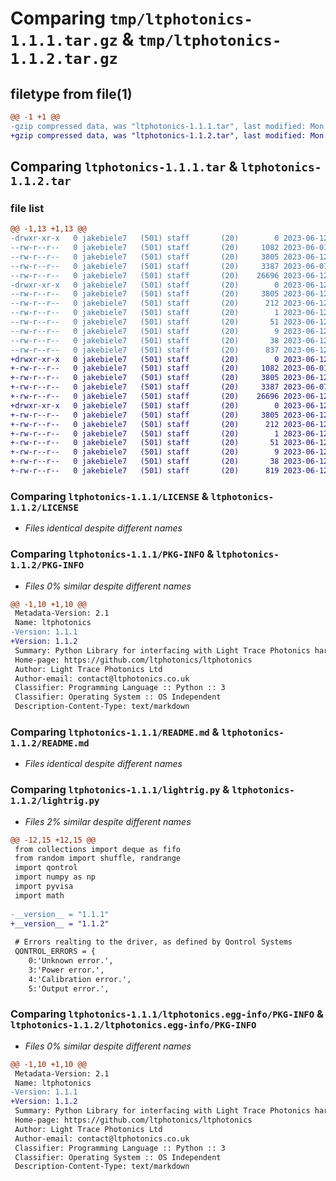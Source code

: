 # Comparing `tmp/ltphotonics-1.1.1.tar.gz` & `tmp/ltphotonics-1.1.2.tar.gz`

## filetype from file(1)

```diff
@@ -1 +1 @@
-gzip compressed data, was "ltphotonics-1.1.1.tar", last modified: Mon Jun 12 15:20:56 2023, max compression
+gzip compressed data, was "ltphotonics-1.1.2.tar", last modified: Mon Jun 12 15:48:45 2023, max compression
```

## Comparing `ltphotonics-1.1.1.tar` & `ltphotonics-1.1.2.tar`

### file list

```diff
@@ -1,13 +1,13 @@
-drwxr-xr-x   0 jakebiele7   (501) staff       (20)        0 2023-06-12 15:20:56.475764 ltphotonics-1.1.1/
--rw-r--r--   0 jakebiele7   (501) staff       (20)     1082 2023-06-01 09:27:52.000000 ltphotonics-1.1.1/LICENSE
--rw-r--r--   0 jakebiele7   (501) staff       (20)     3805 2023-06-12 15:20:56.474918 ltphotonics-1.1.1/PKG-INFO
--rw-r--r--   0 jakebiele7   (501) staff       (20)     3387 2023-06-07 16:50:39.000000 ltphotonics-1.1.1/README.md
--rw-r--r--   0 jakebiele7   (501) staff       (20)    26696 2023-06-12 14:53:43.000000 ltphotonics-1.1.1/lightrig.py
-drwxr-xr-x   0 jakebiele7   (501) staff       (20)        0 2023-06-12 15:20:56.474040 ltphotonics-1.1.1/ltphotonics.egg-info/
--rw-r--r--   0 jakebiele7   (501) staff       (20)     3805 2023-06-12 15:20:56.000000 ltphotonics-1.1.1/ltphotonics.egg-info/PKG-INFO
--rw-r--r--   0 jakebiele7   (501) staff       (20)      212 2023-06-12 15:20:56.000000 ltphotonics-1.1.1/ltphotonics.egg-info/SOURCES.txt
--rw-r--r--   0 jakebiele7   (501) staff       (20)        1 2023-06-12 15:20:56.000000 ltphotonics-1.1.1/ltphotonics.egg-info/dependency_links.txt
--rw-r--r--   0 jakebiele7   (501) staff       (20)       51 2023-06-12 15:20:56.000000 ltphotonics-1.1.1/ltphotonics.egg-info/requires.txt
--rw-r--r--   0 jakebiele7   (501) staff       (20)        9 2023-06-12 15:20:56.000000 ltphotonics-1.1.1/ltphotonics.egg-info/top_level.txt
--rw-r--r--   0 jakebiele7   (501) staff       (20)       38 2023-06-12 15:20:56.475962 ltphotonics-1.1.1/setup.cfg
--rw-r--r--   0 jakebiele7   (501) staff       (20)      837 2023-06-12 15:20:33.000000 ltphotonics-1.1.1/setup.py
+drwxr-xr-x   0 jakebiele7   (501) staff       (20)        0 2023-06-12 15:48:45.019837 ltphotonics-1.1.2/
+-rw-r--r--   0 jakebiele7   (501) staff       (20)     1082 2023-06-01 09:27:52.000000 ltphotonics-1.1.2/LICENSE
+-rw-r--r--   0 jakebiele7   (501) staff       (20)     3805 2023-06-12 15:48:45.019123 ltphotonics-1.1.2/PKG-INFO
+-rw-r--r--   0 jakebiele7   (501) staff       (20)     3387 2023-06-07 16:50:39.000000 ltphotonics-1.1.2/README.md
+-rw-r--r--   0 jakebiele7   (501) staff       (20)    26696 2023-06-12 15:39:39.000000 ltphotonics-1.1.2/lightrig.py
+drwxr-xr-x   0 jakebiele7   (501) staff       (20)        0 2023-06-12 15:48:45.018258 ltphotonics-1.1.2/ltphotonics.egg-info/
+-rw-r--r--   0 jakebiele7   (501) staff       (20)     3805 2023-06-12 15:48:44.000000 ltphotonics-1.1.2/ltphotonics.egg-info/PKG-INFO
+-rw-r--r--   0 jakebiele7   (501) staff       (20)      212 2023-06-12 15:48:44.000000 ltphotonics-1.1.2/ltphotonics.egg-info/SOURCES.txt
+-rw-r--r--   0 jakebiele7   (501) staff       (20)        1 2023-06-12 15:48:44.000000 ltphotonics-1.1.2/ltphotonics.egg-info/dependency_links.txt
+-rw-r--r--   0 jakebiele7   (501) staff       (20)       51 2023-06-12 15:48:44.000000 ltphotonics-1.1.2/ltphotonics.egg-info/requires.txt
+-rw-r--r--   0 jakebiele7   (501) staff       (20)        9 2023-06-12 15:48:44.000000 ltphotonics-1.1.2/ltphotonics.egg-info/top_level.txt
+-rw-r--r--   0 jakebiele7   (501) staff       (20)       38 2023-06-12 15:48:45.020021 ltphotonics-1.1.2/setup.cfg
+-rw-r--r--   0 jakebiele7   (501) staff       (20)      819 2023-06-12 15:48:17.000000 ltphotonics-1.1.2/setup.py
```

### Comparing `ltphotonics-1.1.1/LICENSE` & `ltphotonics-1.1.2/LICENSE`

 * *Files identical despite different names*

### Comparing `ltphotonics-1.1.1/PKG-INFO` & `ltphotonics-1.1.2/PKG-INFO`

 * *Files 0% similar despite different names*

```diff
@@ -1,10 +1,10 @@
 Metadata-Version: 2.1
 Name: ltphotonics
-Version: 1.1.1
+Version: 1.1.2
 Summary: Python Library for interfacing with Light Trace Photonics hardware.
 Home-page: https://github.com/ltphotonics/ltphotonics
 Author: Light Trace Photonics Ltd
 Author-email: contact@ltphotonics.co.uk
 Classifier: Programming Language :: Python :: 3
 Classifier: Operating System :: OS Independent
 Description-Content-Type: text/markdown
```

### Comparing `ltphotonics-1.1.1/README.md` & `ltphotonics-1.1.2/README.md`

 * *Files identical despite different names*

### Comparing `ltphotonics-1.1.1/lightrig.py` & `ltphotonics-1.1.2/lightrig.py`

 * *Files 2% similar despite different names*

```diff
@@ -12,15 +12,15 @@
 from collections import deque as fifo
 from random import shuffle, randrange
 import qontrol
 import numpy as np
 import pyvisa
 import math
 
-__version__ = "1.1.1"
+__version__ = "1.1.2"
 
 # Errors realting to the driver, as defined by Qontrol Systems
 QONTROL_ERRORS = {
 	0:'Unknown error.',
 	3:'Power error.',
 	4:'Calibration error.',
 	5:'Output error.',
```

### Comparing `ltphotonics-1.1.1/ltphotonics.egg-info/PKG-INFO` & `ltphotonics-1.1.2/ltphotonics.egg-info/PKG-INFO`

 * *Files 0% similar despite different names*

```diff
@@ -1,10 +1,10 @@
 Metadata-Version: 2.1
 Name: ltphotonics
-Version: 1.1.1
+Version: 1.1.2
 Summary: Python Library for interfacing with Light Trace Photonics hardware.
 Home-page: https://github.com/ltphotonics/ltphotonics
 Author: Light Trace Photonics Ltd
 Author-email: contact@ltphotonics.co.uk
 Classifier: Programming Language :: Python :: 3
 Classifier: Operating System :: OS Independent
 Description-Content-Type: text/markdown
```

